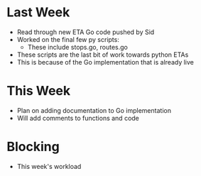 # Last Week
* Read through new ETA Go code pushed by Sid
* Worked on the final few py scripts:
	* These include stops.go, routes.go
* These scripts are the last bit of work towards python ETAs
* This is because of the Go implementation that is already live

# This Week
* Plan on adding documentation to Go implementation 
* Will add comments to functions and code

# Blocking
* This week's workload
